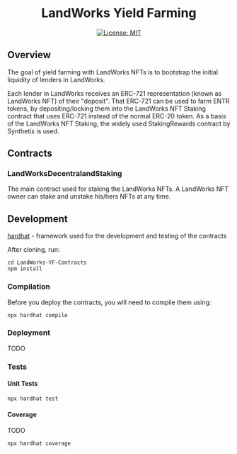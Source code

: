 <div align="center">

# LandWorks Yield Farming

[![License: MIT](https://img.shields.io/badge/License-MIT-yellow.svg)](https://opensource.org/licenses/MIT)

</div>

## Overview

The goal of yield farming with LandWorks NFTs is to bootstrap the initial liquidity of lenders in LandWorks.

Each lender in LandWorks receives an ERC-721 representation (known as LandWorks NFT) of their "deposit". That ERC-721 can be used to farm ENTR tokens, by depositing/locking them into the LandWorks NFT Staking contract that uses ERC-721 instead of the normal ERC-20 token. As a basis of the LandWorks NFT Staking, the widely used StakingRewards contract by Synthetix is used.

## Contracts

### LandWorksDecentralandStaking

The main contract used for staking the LandWorks NFTs. A LandWorks NFT owner can stake and unstake his/hers NFTs at any time.

## Development


[hardhat](https://hardhat.org/) - framework used for the development and testing of the contracts

After cloning, run:
```
cd LandWorks-YF-Contracts
npm install
```

### Compilation

Before you deploy the contracts, you will need to compile them using:

```
npx hardhat compile
```

### Deployment

TODO

### Tests

#### Unit Tests

```bash
npx hardhat test
```

#### Coverage

TODO
```bash
npx hardhat coverage
```
